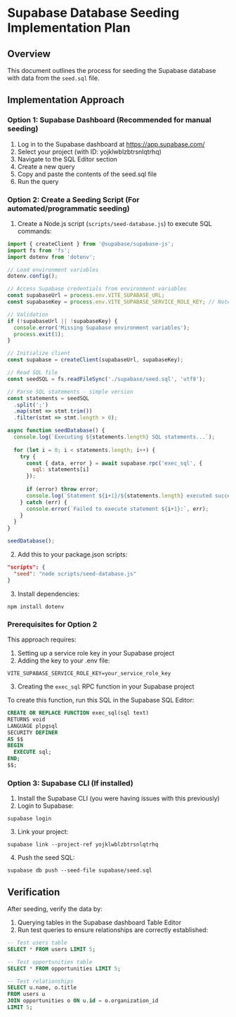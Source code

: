 # Supabase Database Seeding Implementation Plan

## Overview

This document outlines the process for seeding the Supabase database with data from the `seed.sql` file.

## Implementation Approach

### Option 1: Supabase Dashboard (Recommended for manual seeding)

1. Log in to the Supabase dashboard at <https://app.supabase.com/>
2. Select your project (with ID: yojklwblzbtrsnlqtrhq)
3. Navigate to the SQL Editor section
4. Create a new query
5. Copy and paste the contents of the seed.sql file
6. Run the query

### Option 2: Create a Seeding Script (For automated/programmatic seeding)

1. Create a Node.js script (`scripts/seed-database.js`) to execute SQL commands:

```javascript
import { createClient } from '@supabase/supabase-js';
import fs from 'fs';
import dotenv from 'dotenv';

// Load environment variables
dotenv.config();

// Access Supabase credentials from environment variables
const supabaseUrl = process.env.VITE_SUPABASE_URL;
const supabaseKey = process.env.VITE_SUPABASE_SERVICE_ROLE_KEY; // Note: needs service role key for database operations

// Validation
if (!supabaseUrl || !supabaseKey) {
  console.error('Missing Supabase environment variables');
  process.exit(1);
}

// Initialize client
const supabase = createClient(supabaseUrl, supabaseKey);

// Read SQL file
const seedSQL = fs.readFileSync('./supabase/seed.sql', 'utf8');

// Parse SQL statements - simple version
const statements = seedSQL
  .split(';')
  .map(stmt => stmt.trim())
  .filter(stmt => stmt.length > 0);

async function seedDatabase() {
  console.log(`Executing ${statements.length} SQL statements...`);
  
  for (let i = 0; i < statements.length; i++) {
    try {
      const { data, error } = await supabase.rpc('exec_sql', { 
        sql: statements[i] 
      });
      
      if (error) throw error;
      console.log(`Statement ${i+1}/${statements.length} executed successfully`);
    } catch (err) {
      console.error(`Failed to execute statement ${i+1}:`, err);
    }
  }
}

seedDatabase();
```

2. Add this to your package.json scripts:

```json
"scripts": {
  "seed": "node scripts/seed-database.js"
}
```

3. Install dependencies:

```
npm install dotenv
```

### Prerequisites for Option 2

This approach requires:

1. Setting up a service role key in your Supabase project
2. Adding the key to your .env file:

```
VITE_SUPABASE_SERVICE_ROLE_KEY=your_service_role_key
```

3. Creating the `exec_sql` RPC function in your Supabase project

To create this function, run this SQL in the Supabase SQL Editor:

```sql
CREATE OR REPLACE FUNCTION exec_sql(sql text)
RETURNS void
LANGUAGE plpgsql
SECURITY DEFINER
AS $$
BEGIN
  EXECUTE sql;
END;
$$;
```

### Option 3: Supabase CLI (If installed)

1. Install the Supabase CLI (you were having issues with this previously)
2. Login to Supabase:

```
supabase login
```

3. Link your project:

```
supabase link --project-ref yojklwblzbtrsnlqtrhq
```

4. Push the seed SQL:

```
supabase db push --seed-file supabase/seed.sql
```

## Verification

After seeding, verify the data by:

1. Querying tables in the Supabase dashboard Table Editor
2. Run test queries to ensure relationships are correctly established:

```sql
-- Test users table
SELECT * FROM users LIMIT 5;

-- Test opportunities table
SELECT * FROM opportunities LIMIT 5;

-- Test relationships
SELECT u.name, o.title 
FROM users u
JOIN opportunities o ON u.id = o.organization_id
LIMIT 5;
```
